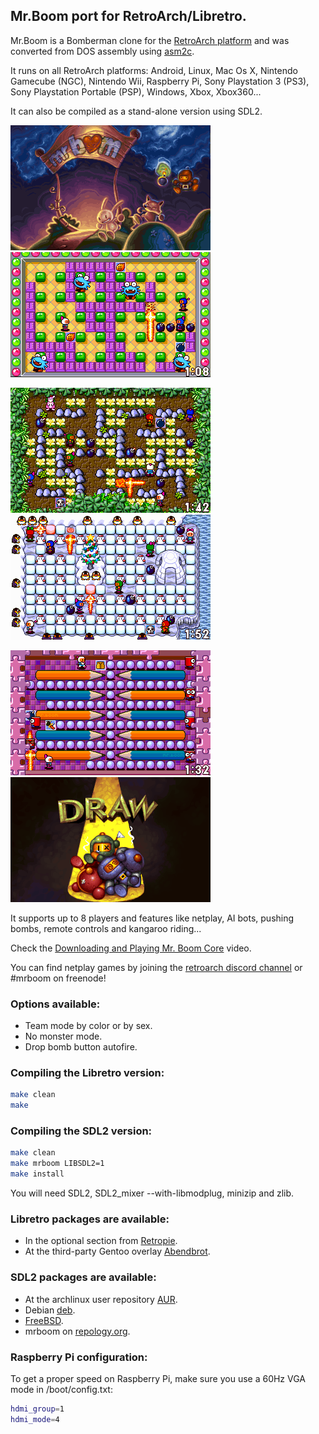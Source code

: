 ## Mr.Boom port for RetroArch/Libretro.

Mr.Boom is a Bomberman clone for the [RetroArch platform](http://www.retroarch.com) and was converted from DOS assembly using [asm2c](https://github.com/frranck/asm2c).

It runs on all RetroArch platforms: Android, Linux, Mac Os X, Nintendo Gamecube (NGC), Nintendo Wii, Raspberry Pi, Sony Playstation 3 (PS3), Sony Playstation Portable (PSP), Windows, Xbox, Xbox360...

It can also be compiled as a stand-alone version using SDL2.

![alt tag](Assets/mrb0.png)
![alt tag](Assets/mrb1.png)

![alt tag](Assets/mrb2.png)
![alt tag](Assets/mrb4.png)

![alt tag](Assets/mrb5.png)
![alt tag](Assets/draw.gif)

It supports up to 8 players and features like netplay, AI bots, pushing bombs, remote controls and kangaroo riding...

Check the [Downloading and Playing Mr. Boom Core](https://youtu.be/_0rw36mA9mM) video.

You can find netplay games by joining the [retroarch discord channel](https://discord.gg/011l9DB6qWt9B4bzO) or #mrboom on freenode!

### Options available:

- Team mode by color or by sex.
- No monster mode.
- Drop bomb button autofire.

### Compiling the Libretro version:

```sh
make clean
make
```

### Compiling the SDL2 version:

```sh
make clean
make mrboom LIBSDL2=1
make install
```

You will need SDL2, SDL2_mixer --with-libmodplug, minizip and zlib.

### Libretro packages are available:

- In the optional section from [Retropie](https://retropie.org.uk).
- At the third-party Gentoo overlay [Abendbrot](https://github.com/stefan-gr/abendbrot).

### SDL2 packages are available:

- At the archlinux user repository [AUR](https://aur.archlinux.org/packages/libretro-mrboom-git/).
- Debian [deb](https://packages.debian.org/mrboom).
- [FreeBSD](https://svnweb.freebsd.org/ports/head/games/mrboom).
- mrboom on [repology.org](https://repology.org/metapackage/mrboom/versions).

### Raspberry Pi configuration:

To get a proper speed on Raspberry Pi, make sure you use a 60Hz VGA mode in /boot/config.txt:
```sh
hdmi_group=1
hdmi_mode=4
```

